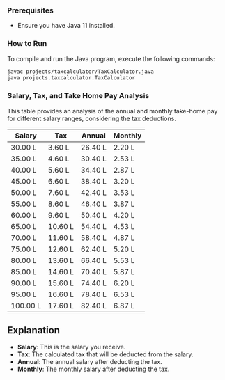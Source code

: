 ### Prerequisites

- Ensure you have Java 11 installed.

### How to Run

To compile and run the Java program, execute the following commands:

```sh
javac projects/taxcalculator/TaxCalculator.java
java projects.taxcalculator.TaxCalculator
```

### Salary, Tax, and Take Home Pay Analysis

This table provides an analysis of the annual and monthly take-home pay for different salary ranges, considering the tax
deductions. 

| Salary    | Tax       | Annual  | Monthly  |
|-----------|-----------|---------|----------|
| 30.00 L   | 3.60 L    | 26.40 L | 2.20 L   |
| 35.00 L   | 4.60 L    | 30.40 L | 2.53 L   |
| 40.00 L   | 5.60 L    | 34.40 L | 2.87 L   |
| 45.00 L   | 6.60 L    | 38.40 L | 3.20 L   |
| 50.00 L   | 7.60 L    | 42.40 L | 3.53 L   |
| 55.00 L   | 8.60 L    | 46.40 L | 3.87 L   |
| 60.00 L   | 9.60 L    | 50.40 L | 4.20 L   |
| 65.00 L   | 10.60 L   | 54.40 L | 4.53 L   |
| 70.00 L   | 11.60 L   | 58.40 L | 4.87 L   |
| 75.00 L   | 12.60 L   | 62.40 L | 5.20 L   |
| 80.00 L   | 13.60 L   | 66.40 L | 5.53 L   |
| 85.00 L   | 14.60 L   | 70.40 L | 5.87 L   |
| 90.00 L   | 15.60 L   | 74.40 L | 6.20 L   |
| 95.00 L   | 16.60 L   | 78.40 L | 6.53 L   |
| 100.00 L  | 17.60 L   | 82.40 L | 6.87 L   |

## Explanation

- **Salary**: This is the salary you receive.
- **Tax**: The calculated tax that will be deducted from the salary.
- **Annual**: The annual salary after deducting the tax.
- **Monthly**: The monthly salary after deducting the tax.